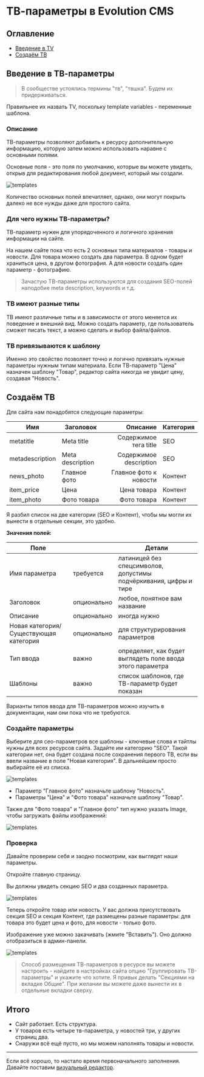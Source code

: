 # ТВ-параметры в Evolution CMS

## Оглавление

- [Введение в TV](#part1)
- [Создаём ТВ](#part2)

## Введение в ТВ-параметры <a name="part1"></a>

> В сообществе устоялись термины "тв", "твшка". Будем их придерживаться.

Правильнее их назвать TV, поскольку template variables - переменные шаблона.

### Описание

ТВ-параметры позволяют добавить к ресурсу дополнительную информацию, которую затем можно использовать наравне с основными полями.

Основные поля - это  поля по умолчанию, которые вы можете увидеть, открыв для редактирования любой документ, который мы создали.

![templates](assets/images/s24.png)

Количество основных полей впечатляет, однако, они могут покрыть далеко не все нужды даже для простого сайта.

### Для чего нужны TВ-параметры?

TВ-параметр нужен для упорядоченного и логичного хранения информации на сайте.

На нашем сайте пока что есть 2 основных типа материалов - товары и новости. Для товара можно создать два параметра. В одном будет храниться цена, в другом фотография. А для новости создать один  параметр - фотографию.

> Зачастую TВ-параметры используются для создания SEO-полей наподобие meta description, keywords и т.д.

### ТВ имеют разные типы

ТВ имеют различные типы и в зависимости от этого меняется их поведение и внешний вид.
Можно создать параметр, где пользователь сможет писать текст, а можно сделать и выбор файла/файлов.

### ТВ привязываются к шаблону

Именно это свойство позволяет точно и логично привязать нужные параметры нужным типам материала. Если ТВ-параметр "Цена" назначен шаблону "Товар", редактор сайта никогда не увидит цену, создавая "Новость".

## Создаём ТВ <a name="part2"></a>

Для сайта нам понадобятся следующие параметры:

| Имя             | Заголовок			|               Описание | Категория |
| --------------- | --------------------| ---------------------: | --------- |
| metatitle       | Meta title			| Содержимое тега title		| SEO       |
| metadescription | Meta description	| Содержимое description	| SEO       |
| news_photo      | Главное фото		| Главное фото к новости	| Контент   |
| item_price      | Цена				| Цена товара				| Контент	|
| item_photo      | Фото товара         | Фото товара				| Контент   |

Я разбил список на две категории (SEO и Контент), чтобы мы могли их вынести в отдельные секции, это удобно.

**Значения полей:**

|              Поле                      |             |       Детали       |
| -------------------------------------- | ----------- | ------------------ |
| Имя параметра                          | требуется   | латиницей без спецсимволов, допустимы подчёркивания, цифры и тире |
| Заголовок                              | опционально | любое, понятное вам название |
| Описание                               | опционально | иногда нужно          |
| Новая категория/Существующая категория | опционально | для структурирования параметров  |
| Тип ввода                              | важно       | определяет, как будет выглядеть поле ввода этого параметра |
| Шаблоны                                | важно       | список шаблонов, где ТВ-параметр будет показан |

Варианты типов ввода для ТВ-параметров можно изучить в документации, нам они пока что не требуются.

### Создайте параметры

Выберите для сео-параметров все шаблоны - ключевые слова и тайтлы нужны для всех ресурсов сайта. Задайте им категорию "SEO". Такой категории нет, она будет создана после сохранения первого ТВ, если вы ввели название в поле "Новая категория". В дальнейшем просто выбирайте её из списка.

![templates](assets/images/s25.png)


* Параметр "Главное фото" назначьте шаблону "Новость".
* Параметры "Цена" и "Фото товара" назначьте шаблону "Товар".

Также для  "Фото товара" и "Главное фото" тип нужно указать Image, чтобы загружать файлы изображений:

![templates](assets/images/s26.png)



### Проверка

Давайте проверим себя и заодно посмотрим, как выглядят наши параметры.

Откройте главную страницу.

Вы должны увидеть секцию SEO и два созданных параметра.

![templates](assets/images/s27.png)

Теперь откройте товар или новость. У вас должна присутствовать секция SEO и секция Контент, где размещены разные параметры: для товара это будет цена и фото, для новости - только фото.

Изображение уже можно закачивать (жмите "Вставить"). Оно должно отобразиться в админ-панели.

![templates](assets/images/s28.png)

> Способ размещения ТВ-параметров в ресурсе вы можете настроить - найдите в настройках сайта опцию "Группировать ТВ-параметры" и укажите что хотите. Я привык делать "Секциями на вкладке Общие".
> При желании вы можете даже вынести их в отдельные вкладки сверху.

## Итого

- Сайт работает. Есть структура.
- У товаров есть четыре тв-параметра, у новостей три, у других страниц два.
- Снаружи всё ещё пусто, но мы можем наполнять товары и новости.

---

Если всё хорошо, то настало время первоначального заполнения. Давайте поставим [визуальный редактор](/006_%D0%92%D0%B8%D0%B7%D1%83%D0%B0%D0%BB%D1%8C%D0%BD%D1%8B%D0%B9%20%D1%80%D0%B5%D0%B4%D0%B0%D0%BA%D1%82%D0%BE%D1%80.md).
